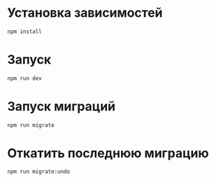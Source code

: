 # Установка зависимостей
```bash
npm install
```
# Запуск
```bash
npm run dev
```

# Запуск миграций
```bash
npm run migrate
```

# Откатить последнюю миграцию
```bash
npm run migrate:undo
```